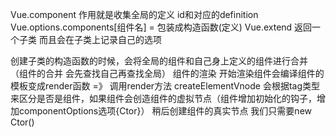 

Vue.component 作用就是收集全局的定义 id和对应的definition  Vue.options.components[组件名] = 包装成构造函数(定义)
Vue.extend 返回一个子类  而且会在子类上记录自己的选项 

<!-- 
  function extend(选项) {
    function Sub() {
      this._init() //子组件的初始化
    }
    Sub.options = 选项
    return Sub
  }
  let Sub = Vue.extend({data: 数据源})

  new Sub() mergeOptions(Sub.options)  Sub.options.data //如果data是一个对象  就是共享的
  new Sub() mergeOptions(Sub.options)  Sub.options.data

 -->

 创建子类的构造函数的时候，会将全局的组件和自己身上定义的组件进行合并 （组件的合并 会先查找自己再查找全局）
 组件的渲染  开始渲染组件会编译组件的模板变成render函数 =》 调用render方法
 createElementVnode  会根据tag类型来区分是否是组件，如果组件会创造组件的虚拟节点（组件增加初始化的钩子，增加componentOptions选项{Ctor}） 稍后创建组件的真实节点 我们只需要new Ctor()
